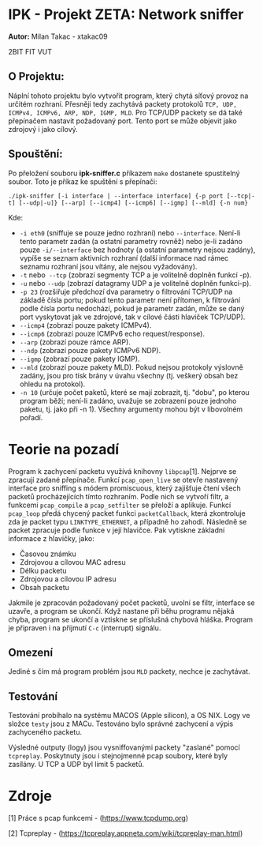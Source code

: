 IPK - Projekt ZETA: Network sniffer
===
**Autor:** Milan Takac - xtakac09

2BIT FIT VUT 

O Projektu:
---
Náplní tohoto projektu bylo vytvořit program, který chytá síťový provoz na určitém rozhraní.
Přesněji tedy zachytává packety protokolů `TCP, UDP, ICMPv4, ICMPv6, ARP, NDP, IGMP, MLD`.
Pro TCP/UDP packety se dá také přepínačem nastavit požadovaný port. Tento port se může objevit jako
zdrojový i jako cílový.

Spouštění:
---
Po přeložení souboru **ipk-sniffer.c** příkazem `make` dostanete spustitelný soubor.
Toto je příkaz ke spuštění s přepínači:

`./ipk-sniffer [-i interface | --interface interface] {-p port [--tcp|-t] [--udp|-u]} [--arp] [--icmp4] [--icmp6] [--igmp] [--mld] {-n num}`

Kde:
* `-i eth0` (sniffuje se pouze jedno rozhraní) nebo `--interface`. Není-li tento parametr zadán (a ostatní parametry rovněž) nebo je-li zadáno pouze `-i/--interface` bez hodnoty (a ostatní parametry nejsou zadány), vypíše se seznam aktivních rozhraní (další informace nad rámec seznamu rozhraní jsou vítány, ale nejsou vyžadovány).
* `-t` nebo` --tcp` (zobrazí segmenty TCP a je volitelně doplněn funkcí -p).
* `-u` nebo `--udp` (zobrazí datagramy UDP a je volitelně doplněn funkcí-p).
* `-p 23` (rozšiřuje předchozí dva parametry o filtrování TCP/UDP na základě čísla portu; pokud tento parametr není přítomen, k filtrování podle čísla portu nedochází, pokud je parametr zadán, může se daný port vyskytovat jak ve zdrojové, tak v cílové části hlaviček TCP/UDP).
* `--icmp4` (zobrazí pouze pakety ICMPv4).
* `--icmp6` (zobrazí pouze ICMPv6 echo request/response).
* `--arp` (zobrazí pouze rámce ARP).
* `--ndp` (zobrazí pouze pakety ICMPv6 NDP).
* `--igmp` (zobrazí pouze pakety IGMP).
* `--mld` (zobrazí pouze pakety MLD).
Pokud nejsou protokoly výslovně zadány, jsou pro tisk brány v úvahu všechny (tj. veškerý obsah bez ohledu na protokol).
* `-n 10` (určuje počet paketů, které se mají zobrazit, tj. "dobu", po kterou program běží; není-li zadáno, uvažuje se zobrazení pouze jednoho paketu, tj. jako při -n 1).
Všechny argumenty mohou být v libovolném pořadí.

**Teorie na pozadí**
===
Program k zachycení packetu využívá knihovny `libpcap`[1].
Nejprve se zpracují zadané přepínače. 
Funkcí `pcap_open_live` se otevře nastavený interface pro sniffing s módem promiscuous, který zajišťuje čtení všech packetů procházejících tímto rozhraním.
Podle nich se vytvoří filtr, a funkcemi `pcap_compile` a `pcap_setfilter` se přeloží a aplikuje.
Funkcí `pcap_loop` předá chycený packet funkci `packetCallback`, která zkontroluje zda je packet typu `LINKTYPE_ETHERNET`, a případně ho zahodí.
Následně se packet zpracuje podle funkce v její hlavičce. Pak vytiskne základní informace z hlavičky, jako:
* Časovou známku
* Zdrojovou a cílovou MAC adresu 
* Délku packetu
* Zdrojovou a cílovou IP adresu
* Obsah packetu

Jakmile je zpracován požadovaný počet packetů, uvolní se filtr, interface se uzavře, a program se ukončí.
Když nastane při běhu programu nějaká chyba, program se ukončí a vztiskne se příslušná chybová hláška.
Program je připraven i na přijmutí `C-c` (interrupt) signálu.

**Omezení**
---
Jediné s čím má program problém jsou `MLD` packety, nechce je zachytávat.

**Testování**
---
Testování probíhalo na systému MACOS (Apple silicon), a OS NIX. Logy ve složce `testy` jsou z MACu. Testováno bylo správné zachycení a výpis
zachyceného packetu.


Výsledné outputy (logy) jsou vysniffovanými packety "zaslané" pomocí `tcpreplay`. Poskytnuty jsou i stejnojmenné pcap soubory, které byly zasílány. U TCP a UDP byl limit 5 packetů.

**Zdroje**
===
[1]  Práce s pcap funkcemi - (https://www.tcpdump.org)

[2] Tcpreplay - (https://tcpreplay.appneta.com/wiki/tcpreplay-man.html) 
